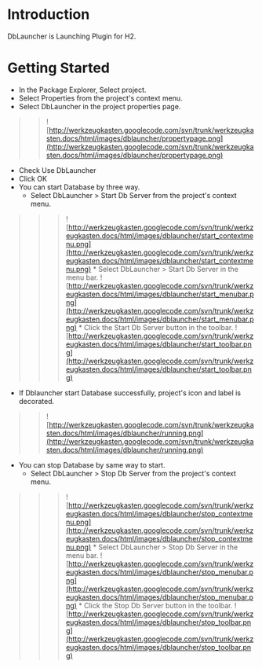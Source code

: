 # Introduction #

DbLauncher is Launching Plugin for H2.

# Getting Started #

  * In the Package Explorer, Select project.
  * Select Properties from the project's context menu.
  * Select DbLauncher in the project properties page.
> > ![http://werkzeugkasten.googlecode.com/svn/trunk/werkzeugkasten.docs/html/images/dblauncher/propertypage.png](http://werkzeugkasten.googlecode.com/svn/trunk/werkzeugkasten.docs/html/images/dblauncher/propertypage.png)
  * Check Use DbLauncher
  * Click OK
  * You can start Database by three way.
    * Select DbLauncher > Start Db Server from the project's context menu.
> > > ![http://werkzeugkasten.googlecode.com/svn/trunk/werkzeugkasten.docs/html/images/dblauncher/start_contextmenu.png](http://werkzeugkasten.googlecode.com/svn/trunk/werkzeugkasten.docs/html/images/dblauncher/start_contextmenu.png)
    * Select DbLauncher > Start Db Server in the menu bar.
> > > ![http://werkzeugkasten.googlecode.com/svn/trunk/werkzeugkasten.docs/html/images/dblauncher/start_menubar.png](http://werkzeugkasten.googlecode.com/svn/trunk/werkzeugkasten.docs/html/images/dblauncher/start_menubar.png)
    * Click the Start Db Server button in the toolbar.
> > > ![http://werkzeugkasten.googlecode.com/svn/trunk/werkzeugkasten.docs/html/images/dblauncher/start_toolbar.png](http://werkzeugkasten.googlecode.com/svn/trunk/werkzeugkasten.docs/html/images/dblauncher/start_toolbar.png)
  * If Dblauncher start Database successfully, project's icon and label is decorated.

> > ![http://werkzeugkasten.googlecode.com/svn/trunk/werkzeugkasten.docs/html/images/dblauncher/running.png](http://werkzeugkasten.googlecode.com/svn/trunk/werkzeugkasten.docs/html/images/dblauncher/running.png)
  * You can stop Database by same way to start.
    * Select DbLauncher > Stop Db Server from the project's context menu.
> > > ![http://werkzeugkasten.googlecode.com/svn/trunk/werkzeugkasten.docs/html/images/dblauncher/stop_contextmenu.png](http://werkzeugkasten.googlecode.com/svn/trunk/werkzeugkasten.docs/html/images/dblauncher/stop_contextmenu.png)
    * Select DbLauncher > Stop Db Server in the menu bar.
> > > ![http://werkzeugkasten.googlecode.com/svn/trunk/werkzeugkasten.docs/html/images/dblauncher/stop_menubar.png](http://werkzeugkasten.googlecode.com/svn/trunk/werkzeugkasten.docs/html/images/dblauncher/stop_menubar.png)
    * Click the Stop Db Server button in the toolbar.
> > > ![http://werkzeugkasten.googlecode.com/svn/trunk/werkzeugkasten.docs/html/images/dblauncher/stop_toolbar.png](http://werkzeugkasten.googlecode.com/svn/trunk/werkzeugkasten.docs/html/images/dblauncher/stop_toolbar.png)